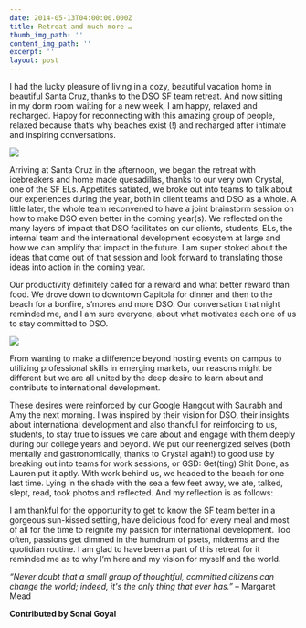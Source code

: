 ```yaml
---
date: 2014-05-13T04:00:00.000Z
title: Retreat and much more …
thumb_img_path: ''
content_img_path: ''
excerpt: ''
layout: post
---
```

I had the lucky pleasure of living in a cozy, beautiful vacation home in beautiful Santa Cruz, thanks to the DSO SF team retreat. And now sitting in my dorm room waiting for a new week, I am happy, relaxed and recharged. Happy for reconnecting with this amazing group of people, relaxed because that’s why beaches exist (!) and recharged after intimate and inspiring conversations. 

![](/images/648887_orig.jpg)

Arriving at Santa Cruz in the afternoon, we began the retreat with icebreakers and home made quesadillas, thanks to our very own Crystal, one of the SF ELs. Appetites satiated, we broke out into teams to talk about our experiences during the year, both in client teams and DSO as a whole. A little later, the whole team reconvened to have a joint brainstorm session on how to make DSO even better in the coming year(s). We reflected on the many layers of impact that DSO facilitates on our clients, students, ELs, the internal team and the international development ecosystem at large and how we can amplify that impact in the future. I am super stoked about the ideas that come out of that session and look forward to translating those ideas into action in the coming year.  
  
Our productivity definitely called for a reward and what better reward than food. We drove down to downtown Capitola for dinner and then to the beach for a bonfire, s’mores and more DSO. Our conversation that night reminded me, and I am sure everyone, about what motivates each one of us to stay committed to DSO.  

![](/images/5287981_orig.jpg)

From wanting to make a difference beyond hosting events on campus to utilizing professional skills in emerging markets, our reasons might be different but we are all united by the deep desire to learn about and contribute to international development.
      
These desires were reinforced by our Google Hangout with Saurabh and Amy the next morning. I was inspired by their vision for DSO, their insights about international development and also thankful for reinforcing to us, students, to stay true to issues we care about and engage with them deeply during our college years and beyond. We put our reenergized selves (both mentally and gastronomically, thanks to Crystal again!) to good use by breaking out into teams for work sessions, or GSD: Get(ting) Shit Done, as Lauren put it aptly. With work behind us, we headed to the beach for one last time. Lying in the shade with the sea a few feet away, we ate, talked, slept, read, took photos and reflected. And my reflection is as follows: 

I am thankful for the opportunity to get to know the SF team better in a gorgeous sun-kissed setting, have delicious food for every meal and most of all for the time to reignite my passion for international development. Too often, passions get dimmed in the humdrum of psets, midterms and the quotidian routine. I am glad to have been a part of this retreat for it reminded me as to why I’m here and my vision for myself and the world. 

*“Never doubt that a small group of thoughtful, committed citizens can change the world; indeed, it's the only thing that ever has.”* – Margaret Mead


**Contributed by Sonal Goyal**